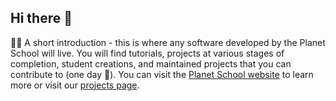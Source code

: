 ## Hi there 👋

🙋‍♀️ A short introduction - this is where any software developed by the Planet School will live. You will find tutorials, projects at various stages of completion, student creations, and maintained projects that you can contribute to (one day 🤞). You can visit the [Planet School website](https://theplanetschool.org) to learn more or visit our [projects page](https://planetschool.notion.site/).

<!--

**Here are some ideas to get you started:**

what is your organization all about?
🌈 Contribution guidelines - how can the community get involved?
👩‍💻 Useful resources - where can the community find your docs? Is there anything else the community should know?
🍿 Fun facts - what does your team eat for breakfast?
🧙 Remember, you can do mighty things with the power of [Markdown](https://docs.github.com/github/writing-on-github/getting-started-with-writing-and-formatting-on-github/basic-writing-and-formatting-syntax)
-->
